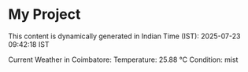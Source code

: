 # My Project

This content is dynamically generated in Indian Time (IST): 2025-07-23 09:42:18 IST


Current Weather in Coimbatore:
Temperature: 25.88 °C
Condition: mist
